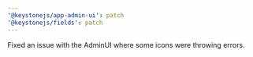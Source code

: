 ```yaml
---
'@keystonejs/app-admin-ui': patch
'@keystonejs/fields': patch
---
```


Fixed an issue with the AdminUI where some icons were throwing errors.
